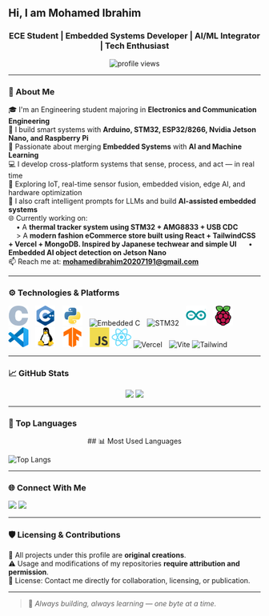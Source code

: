 ## Hi, I am Mohamed Ibrahim
<h3 align="center">ECE Student | Embedded Systems Developer | AI/ML Integrator | Tech Enthusiast</h3>

<p align="center">
  <img src="https://komarev.com/ghpvc/?username=ibrahim307le&label=Profile%20views&color=0e75b6&style=flat" alt="profile views" />
</p>

---

### 🧠 About Me

🎓 I'm an Engineering student majoring in **Electronics and Communication Engineering**  
🔩 I build smart systems with **Arduino, STM32, ESP32/8266, Nvidia Jetson Nano, and Raspberry Pi**  
🤖 Passionate about merging **Embedded Systems** with **AI and Machine Learning**  
💻 I develop cross-platform systems that sense, process, and act — in real time  
📡 Exploring IoT, real-time sensor fusion, embedded vision, edge AI, and hardware optimization  
🧠 I also craft intelligent prompts for LLMs and build **AI-assisted embedded systems**  
🌐 Currently working on:  
&nbsp;&nbsp;&nbsp;&nbsp;• A **thermal tracker system using STM32 + AMG8833 + USB CDC**  
&nbsp;&nbsp;&nbsp;&nbsp;> A **modern fashion eCommerce store built using React + TailwindCSS + Vercel + MongoDB. Inspired by Japanese techwear and simple UI**
&nbsp;&nbsp;&nbsp;&nbsp;            • **Embedded AI object detection on Jetson Nano**  
📫 Reach me at: **mohamedibrahim20207191@gmail.com**

---

### ⚙️ Technologies & Platforms

<p align="left">
  <img src="https://raw.githubusercontent.com/devicons/devicon/master/icons/c/c-original.svg" alt="C" width="40" style="margin-right: 10px;" />
  <img src="https://raw.githubusercontent.com/devicons/devicon/master/icons/cplusplus/cplusplus-original.svg" alt="C++" width="40" style="margin-right: 10px;" />
  <img src="https://raw.githubusercontent.com/devicons/devicon/master/icons/python/python-original.svg" alt="Python" width="40" style="margin-right: 10px;" />
  <img src="https://icon.icepanel.io/Technology/svg/Embedded-C.svg" alt="Embedded C" width="40" style="margin-right:10px;" />
  <img src="https://logotyp.us/file/stmicroelectronics.svg" alt="STM32" width="50" style="margin-right:10px;" />
  <img src="https://raw.githubusercontent.com/devicons/devicon/master/icons/arduino/arduino-original.svg" alt="Arduino" width="40" style="margin-right: 10px;" />
  <img src="https://raw.githubusercontent.com/devicons/devicon/master/icons/raspberrypi/raspberrypi-original.svg" alt="Raspberry Pi" width="40" style="margin-right: 10px;" />
  <img src="https://raw.githubusercontent.com/devicons/devicon/master/icons/vscode/vscode-original.svg" alt="VS Code" width="40" style="margin-right: 10px;" />
  <img src="https://raw.githubusercontent.com/devicons/devicon/master/icons/linux/linux-original.svg" alt="Linux" width="40" style="margin-right: 10px;" />
  <img src="https://raw.githubusercontent.com/devicons/devicon/master/icons/tensorflow/tensorflow-original.svg" alt="TensorFlow / AI" width="40" style="margin-right: 10px;" />
  <img src="https://raw.githubusercontent.com/devicons/devicon/master/icons/javascript/javascript-original.svg" alt="JS" width="40"/>
  <img src="https://raw.githubusercontent.com/devicons/devicon/master/icons/react/react-original.svg" alt="React" width="40"/>
  <img src="https://www.vectorlogo.zone/logos/vercel/vercel-icon.svg" alt="Vercel" width="40" style="margin-right:10px;" />
  <img src="https://vitejs.dev/logo.svg" alt="Vite" width="40"/>
  <img src="https://www.vectorlogo.zone/logos/tailwindcss/tailwindcss-icon.svg" alt="Tailwind" width="40"/>
</p>

</p>

---

### 📈 GitHub Stats

<p align="center">
  <img src="https://github-readme-stats.vercel.app/api?username=ibrahim307le&show_icons=true&theme=react&border_radius=10&hide=stars" />
  <img src="https://github-readme-streak-stats.herokuapp.com/?user=ibrahim307le&theme=react" />
</p>

---

### 📌 Top Languages

<p align="center">
  ## 📊 Most Used Languages

![Top Langs](https://github-readme-stats.vercel.app/api/top-langs/?username=ibrahim307le&layout=compact&theme=tokyonight)

</p>

---

### 🌐 Connect With Me

<p align="left">
  <a href="mailto:mohamedibrahim20207191@gmail.com"><img src="https://img.shields.io/badge/Gmail-D14836?style=flat&logo=gmail&logoColor=white" /></a>
  <a href="https://github.com/ibrahim307le"><img src="https://img.shields.io/badge/GitHub-181717?style=flat&logo=github&logoColor=white" /></a>
</p>

---

### 🛡 Licensing & Contributions

📝 All projects under this profile are **original creations**.  
⚠️ Usage and modifications of my repositories **require attribution and permission**.  
📜 License: Contact me directly for collaboration, licensing, or publication.

---

> 🔧 *Always building, always learning — one byte at a time.*
